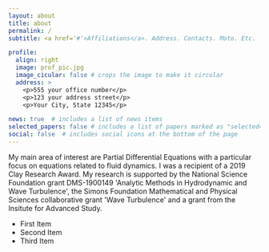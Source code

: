 ```yaml
---
layout: about
title: about
permalink: /
subtitle: <a href='#'>Affiliations</a>. Address. Contacts. Moto. Etc.

profile:
  align: right
  image: prof_pic.jpg
  image_cicular: false # crops the image to make it circular
  address: >
    <p>555 your office number</p>
    <p>123 your address street</p>
    <p>Your City, State 12345</p>

news: true  # includes a list of news items
selected_papers: false # includes a list of papers marked as "selected={true}"
social: false  # includes social icons at the bottom of the page
---
```

My main area of interest are Partial Differential Equations with a particular focus on equations related to fluid dynamics. I was a recipient of a 2019 Clay Research Award. My research is supported by the National Science Foundation grant DMS-1900149 'Analytic Methods in Hydrodynamic and Wave Turbulence', the Simons Foundation Mathematical and Physical Sciences collaborative grant 'Wave Turbulence' and a grant from the Insitute for Advanced Study. 

<ul>
<li>First Item</li>
<li>Second Item</li>
<li>Third Item</li>
</ul>
